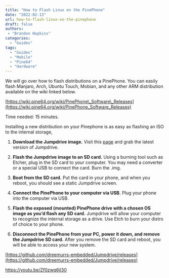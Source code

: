 ```yaml
---
title: "How to Flash Linux on the PinePhone"
date: "2022-02-13"
url: how-to-flash-linux-on-the-pinephone
draft: false
authors:
 - "Brandon Hopkins"
categories:
  - "Guides"
tags:
  - "Guides"
  - "Mobile"
  - "Pine64"
  - "Hardware"
---
```


We will go over how to flash distributions on a PinePhone. You can easily flash Manjaro, Arch, Ubuntu Touch, Mobian, and any other ARM distribution available on the wiki linked below.

[https://wiki.pine64.org/wiki/PinePhone\_Software\_Releases](https://wiki.pine64.org/wiki/PinePhone_Software_Releases)

Time needed: 15 minutes.

Installing a new distribution on your Pinephone is as easy as flashing an ISO to the internal storage,

1. **Download the Jumpdrive image.** Visit this [page](https://github.com/dreemurrs-embedded/Jumpdrive/releases?ref=techhut.tv) and grab the latest version of Jumpdrive.

3. **Flash the Jumpdrive image to an SD card.** Using a burning tool such as Etcher, plug in the SD card to your computer. You may need a converter or a special USB to connect the card. Burn the .img.

5. **Boot from the SD card.** Put the card in your phone, and when you reboot, you should see a static Jumpdrive screen.

7. **Connect the PinePhone to your computer via USB.** Plug your phone into the computer via USB.

9. **Flash the exposed (mounted) PinePhone drive with a chosen OS image as you’d flash any SD card.** Jumpdrive will allow your computer to recognize the internal storage as a drive. Use Etch to burn your distro of choice to your phone.

11. **Disconnect the PinePhone from your PC, power it down, and remove the Jumpdrive SD card.** After you remove the SD card and reboot, you will be able to access your new system.

[https://github.com/dreemurrs-embedded/Jumpdrive/releases](https://github.com/dreemurrs-embedded/Jumpdrive/releases)

https://youtu.be/Zf0zwq6jI30
